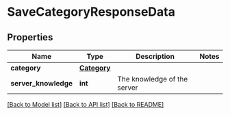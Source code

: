 # SaveCategoryResponseData

## Properties
Name | Type | Description | Notes
------------ | ------------- | ------------- | -------------
**category** | [**Category**](Category.md) |  | 
**server_knowledge** | **int** | The knowledge of the server | 

[[Back to Model list]](../README.md#documentation-for-models) [[Back to API list]](../README.md#documentation-for-api-endpoints) [[Back to README]](../README.md)



